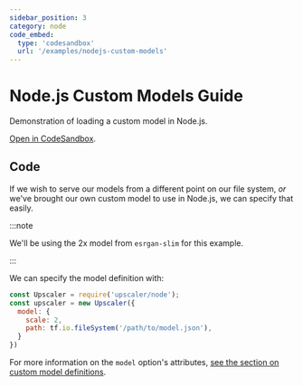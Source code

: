 ```yaml
---
sidebar_position: 3
category: node
code_embed:
  type: 'codesandbox'
  url: '/examples/nodejs-custom-models'
---
```


# Node.js Custom Models Guide

Demonstration of loading a custom model in Node.js.

<a href="https://githubbox.com/thekevinscott/upscalerjs/tree/main/examples/nodejs">Open in CodeSandbox</a>.

## Code

If we wish to serve our models from a different point on our file system, _or_ we've brought our own custom model to use in Node.js, we can specify that easily.

:::note

We'll be using the 2x model from `esrgan-slim` for this example.

:::

We can specify the model definition with:

```javascript
const Upscaler = require('upscaler/node');
const upscaler = new Upscaler({
  model: {
    scale: 2,
    path: tf.io.fileSystem('/path/to/model.json'),
  }
})
```

For more information on the `model` option's attributes, [see the section on custom model definitions](../browser/usage/self-hosting-models#model-options).
